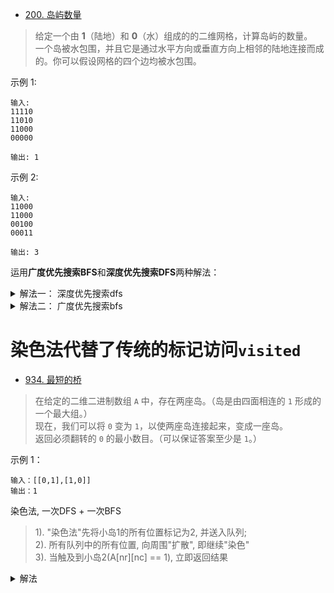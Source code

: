 - [200. 岛屿数量](https://leetcode-cn.com/problems/number-of-islands/)
> 给定一个由 **1**（陆地）和 **0**（水）组成的的二维网格，计算岛屿的数量。    
一个岛被水包围，并且它是通过水平方向或垂直方向上相邻的陆地连接而成的。你可以假设网格的四个边均被水包围。  

示例 1:
```shell
输入:
11110
11010
11000
00000

输出: 1
```     
示例 2:
```shell
输入:
11000
11000
00100
00011

输出: 3
```
运用**广度优先搜索BFS**和**深度优先搜索DFS**两种解法：
<details>
    <summary>解法一： 深度优先搜索dfs</summary>
    
```python3
class Solution:
    def numIslands(self, grid: List[List[str]]) -> int:
        if not grid or not grid[0]: return 0
        m, n = len(grid), len(grid[0])
        visted = [[False for _ in range(n)] for _ in range(m)]
        count = 0
        for i in range(m):
            for j in range(n):
                if grid[i][j] == '1' and not visted[i][j]:
                    count += 1
                    self.__dfs(grid, i, j, m, n, visted)
        return count
    
    def __dfs(self, grid, i, j, m, n, visted):
        visted[i][j] = True
        for nr, nc in ((i + 1, j), (i - 1, j), (i, j + 1), (i, j - 1)):
            if 0 <= nr < m and 0 <= nc < n and not visted[nr][nc] and grid[nr][nc] == '1':
                self.__dfs(grid, nr, nc, m, n, visted)
```
</details>


<details>
    <summary>解法二： 广度优先搜索bfs</summary>
    
```python3                
class Solution:
    def numIslands(self, grid: List[List[str]]) -> int:
        if not grid or not grid[0]: return 0
        m, n = len(grid), len(grid[0])
        visted = [[False for _ in range(n)] for _ in range(m)]
        deque = collections.deque()
        count = 0
        for i in range(m):
            for j in range(n):
                if grid[i][j] == '1' and not visted[i][j]:
                    count += 1
                    self.__bfs(grid, i, j, m, n, visted, deque)
        return count
    
    def __bfs(self, grid, i, j, m, n, visted, deque):
        visted[i][j] = True
        deque.append((i, j))
        while deque:
            ci, cj = deque.popleft()
            for nr, nc in self.__neighbour(ci, cj, m, n, grid, visted):
                deque.append((nr, nc))
                visted[nr][nc] = True
    
    def __neighbour(self, i, j, m, n, grid, visted):
        for nr, nc in ((i + 1, j), (i - 1, j), (i, j + 1), (i, j - 1)):
            if 0 <= nr < m and 0 <= nc < n and grid[nr][nc] == '1' and not visted[nr][nc]:
                yield nr, nc
```
</details>


# **染色法**代替了传统的标记访问`visited`
- [934. 最短的桥](https://leetcode-cn.com/problems/shortest-bridge/)
> 在给定的二维二进制数组 `A` 中，存在两座岛。（岛是由四面相连的 `1` 形成的一个最大组。）          
现在，我们可以将 `0` 变为 `1`，以使两座岛连接起来，变成一座岛。            
返回必须翻转的 `0` 的最小数目。（可以保证答案至少是 `1`。）      

示例 1：
```
输入：[[0,1],[1,0]]
输出：1
```

染色法, 一次DFS + 一次BFS
>1). "染色法"先将小岛1的所有位置标记为2, 并送入队列;        
2). 所有队列中的所有位置, 向周围"扩散", 即继续"染色"            
3). 当触及到小岛2(A[nr][nc] == 1), 立即返回结果     

<details>
    <summary>解法</summary>
    
class Solution:
    def shortestBridge(self, A: List[List[int]]) -> int:
        rows, cols = len(A), len(A[0])
        island1 = collections.deque()
        collected = False
        # 将小岛1的所有位置加入到队列island1中
        for r in range(rows):
            if any(A[r]):
                c = A[r].index(1)
                # dfs深度遍历搜索所有小岛1的位置
                self._dfs(r, c, A, island1)
                break
        while island1:
            r, c = island1.popleft()
            for nr, nc in ((r + 1, c), (r - 1, c), (r, c + 1), (r, c - 1)):
                if 0 <= nr < rows and 0 <= nc < cols:
                    # 触及到了小岛2, 返回结果
                    if A[nr][nc] == 1:
                        return A[r][c] - 2
                    # 只触及到了岛之间的水,继续'染色'
                    elif A[nr][nc] == 0:
                        A[nr][nc] = A[r][c] + 1
                        island1.append((nr, nc))
        return A[r][c] - 2
    
    def _dfs(self, r, c, A, island1):
        # 染色法: 将本来的'1'染成'2', 省去了传统的visited空间
        A[r][c] += 1
        island1.append((r, c))
        for nr, nc in ((r + 1, c), (r - 1, c), (r, c + 1), (r, c - 1)):
            if 0 <= nr < len(A) and 0 <= nc < len(A[0]) and A[nr][nc] == 1:
                self._dfs(nr, nc, A, island1)
</details>
